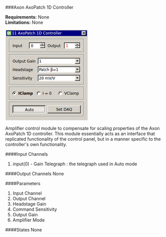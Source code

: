 ###Axon AxoPatch 1D Controller

**Requirements:** None  
**Limitations:** None  

![Module GUI](axon-axopatch1D.png)

<!--start-->
Amplifier control module to compensate for scaling properties of the Axon AxoPatch 1D controller. This module essentially acts as an interface that replicated functionality of the control panel, but in a manner specific to the controller's own functionality. 
<!--end-->

####Input Channels
1. input(0) - Gain Telegraph : the telegraph used in Auto mode

####Output Channels
None

####Parameters
1. Input Channel
2. Output Channel 
3. Headstage Gain
4. Command Sensitivity
5. Output Gain
6. Amplifier Mode

####States
None
